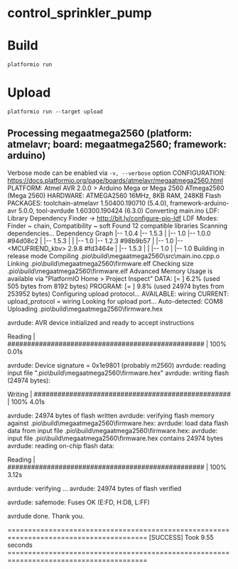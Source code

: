 # control_sprinkler_pump

# Build
```
platformio run
```

# Upload
```
platformio run --target upload
```

Processing megaatmega2560 (platform: atmelavr; board: megaatmega2560; framework: arduino)
-------------------------------------------------------------------------------------------------------------------------------------------------------------------------------------------------------------
Verbose mode can be enabled via `-v, --verbose` option
CONFIGURATION: https://docs.platformio.org/page/boards/atmelavr/megaatmega2560.html
PLATFORM: Atmel AVR 2.0.0 > Arduino Mega or Mega 2560 ATmega2560 (Mega 2560)
HARDWARE: ATMEGA2560 16MHz, 8KB RAM, 248KB Flash
PACKAGES: toolchain-atmelavr 1.50400.190710 (5.4.0), framework-arduino-avr 5.0.0, tool-avrdude 1.60300.190424 (6.3.0)
Converting main.ino
LDF: Library Dependency Finder -> http://bit.ly/configure-pio-ldf
LDF Modes: Finder ~ chain, Compatibility ~ soft
Found 12 compatible libraries
Scanning dependencies...
Dependency Graph
|-- <Adafruit TouchScreen> 1.0.4
|-- <Adafruit GFX Library> 1.5.3
|   |-- <SPI> 1.0
|-- <Adafruit TFTLCD Library> 1.0.0 #94d08c2
|   |-- <Adafruit GFX Library> 1.5.3
|   |   |-- <SPI> 1.0
|-- <SD> 1.2.3 #98b9b57
|   |-- <SPI> 1.0
|-- <MCUFRIEND_kbv> 2.9.8 #fd3464e
|   |-- <Adafruit GFX Library> 1.5.3
|   |   |-- <SPI> 1.0
|   |-- <SPI> 1.0
Building in release mode
Compiling .pio\build\megaatmega2560\src\main.ino.cpp.o
Linking .pio\build\megaatmega2560\firmware.elf
Checking size .pio\build\megaatmega2560\firmware.elf
Advanced Memory Usage is available via "PlatformIO Home > Project Inspect"
DATA:    [=         ]   6.2% (used 505 bytes from 8192 bytes)
PROGRAM: [=         ]   9.8% (used 24974 bytes from 253952 bytes)
Configuring upload protocol...
AVAILABLE: wiring
CURRENT: upload_protocol = wiring
Looking for upload port...
Auto-detected: COM8
Uploading .pio\build\megaatmega2560\firmware.hex

avrdude: AVR device initialized and ready to accept instructions

Reading | ################################################## | 100% 0.01s

avrdude: Device signature = 0x1e9801 (probably m2560)
avrdude: reading input file ".pio\build\megaatmega2560\firmware.hex"
avrdude: writing flash (24974 bytes):

Writing | ################################################## | 100% 4.01s

avrdude: 24974 bytes of flash written
avrdude: verifying flash memory against .pio\build\megaatmega2560\firmware.hex:
avrdude: load data flash data from input file .pio\build\megaatmega2560\firmware.hex:
avrdude: input file .pio\build\megaatmega2560\firmware.hex contains 24974 bytes
avrdude: reading on-chip flash data:

Reading | ################################################## | 100% 3.12s

avrdude: verifying ...
avrdude: 24974 bytes of flash verified

avrdude: safemode: Fuses OK (E:FD, H:D8, L:FF)

avrdude done.  Thank you.

======================================================================================== [SUCCESS] Took 9.55 seconds ========================================================================================